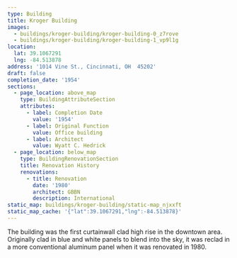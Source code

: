 ```yaml
---
type: Building
title: Kroger Building
images:
  - buildings/kroger-building/kroger-building-0_z7rove
  - buildings/kroger-building/kroger-building-1_vp9l1g
location:
  lat: 39.1067291
  lng: -84.513878
address: '1014 Vine St., Cincinnati, OH  45202'
draft: false
completion_date: '1954'
sections:
  - page_location: above_map
    type: BuildingAttributeSection
    attributes:
      - label: Completion Date
        value: '1954'
      - label: Original Function
        value: Office building
      - label: Architect
        value: Wyatt C. Hedrick
  - page_location: below_map
    type: BuildingRenovationSection
    title: Renovation History
    renovations:
      - title: Renovation
        date: '1980'
        architect: GBBN
        description: International
static_map: buildings/kroger-building/static-map_njxxft
static_map_cache: '{"lat":39.1067291,"lng":-84.513878}'
---
```


The building was the first curtainwall clad high rise in the downtown area. Originally clad in blue and white panels to blend into the sky, it was reclad in a more conventional aluminum panel when it was renovated in 1980.
